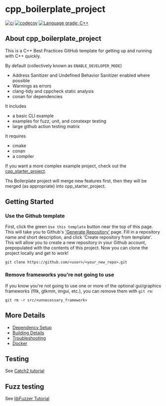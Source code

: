 # cpp_boilerplate_project

[![ci](https://github.com/cpp-best-practices/cpp_starter_project/actions/workflows/ci.yml/badge.svg)](https://github.com/cpp-best-practices/cpp_starter_project/actions/workflows/ci.yml)
[![codecov](https://codecov.io/gh/cpp-best-practices/cpp_boilerplate_project/branch/main/graph/badge.svg)](https://codecov.io/gh/cpp-best-practices/cpp_starter_project)
[![Language grade: C++](https://img.shields.io/lgtm/grade/cpp/github/cpp-best-practices/cpp_boilerplate_project)](https://lgtm.com/projects/g/cpp-best-practices/cpp_starter_project/context:cpp)


## About cpp_boilerplate_project

This is a C++ Best Practices GitHub template for getting up and running with C++ quickly.

By default (collectively known as `ENABLE_DEVELOPER_MODE`)

 * Address Sanitizer and Undefined Behavior Sanitizer enabled where possible
 * Warnings as errors
 * clang-tidy and cppcheck static analysis
 * conan for dependencies

It includes

 * a basic CLI example
 * examples for fuzz, unit, and constexpr testing
 * large github action testing matrix

It requires

 * cmake
 * conan
 * a compiler

If you want a more complex example project, check out the [cpp_starter_project](https://github.com/cpp-best-practices/cpp_starter_project).

Ths Boilerplate project will merge new features first, then they will be merged (as appropriate) into cpp_starter_project.

## Getting Started

### Use the Github template

First, click the green `Use this template` button near the top of this page.
This will take you to Github's ['Generate Repository'](https://github.com/cpp-best-practices/cpp_boilerplate_project/generate) page.
Fill in a repository name and short description, and click 'Create repository from template'.
This will allow you to create a new repository in your Github account,
prepopulated with the contents of this project.
Now you can clone the project locally and get to work!

    git clone https://github.com/<user>/<your_new_repo>.git

### Remove frameworks you're not going to use

If you know you're not going to use one or more of the optional gui/graphics
frameworks (fltk, gtkmm, imgui, etc.), you can remove them with `git rm`:

    git rm -r src/<unnecessary_framework>



## More Details

 * [Dependency Setup](README_dependencies.md)
 * [Building Details](README_building.md)
 * [Troubleshooting](README_troubleshooting.md)
 * [Docker](README_docker.md)

## Testing

See [Catch2 tutorial](https://github.com/catchorg/Catch2/blob/master/docs/tutorial.md)

## Fuzz testing

See [libFuzzer Tutorial](https://github.com/google/fuzzing/blob/master/tutorial/libFuzzerTutorial.md)


